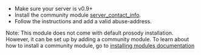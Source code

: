* Make sure your server is v0.9+
* Install the community module [server\_contact\_info](https://modules.prosody.im/mod_server_contact_info.html).
* Follow the instructions and add a valid abuse-address.

Note: This module does not come with default prosody installation.
However, it can be set up by adding a community module.
To learn about how to install a community module, go to [installing modules documentation](https://prosody.im/doc/installing_modules)